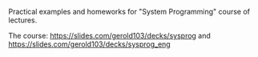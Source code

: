 Practical examples and homeworks for "System Programming" course of lectures.

The course: https://slides.com/gerold103/decks/sysprog and https://slides.com/gerold103/decks/sysprog_eng

